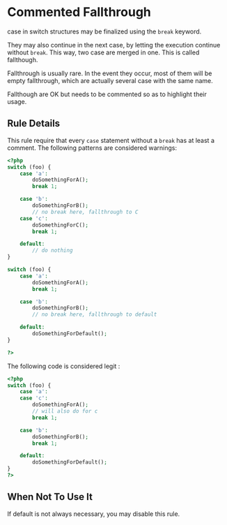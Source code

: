 <!-- Good Practices -->
# Commented Fallthrough

case in switch structures may be finalized using the `break` keyword. 

They may also continue in the next case, by letting the execution continue without `break`. This way, two case are merged in one. This is called fallthough.

Fallthrough is usually rare. In the event they occur, most of them will be empty fallthrough, which are actually several case with the same name. 

Fallthough are OK but needs to be commented so as to highlight their usage.

## Rule Details

This rule require that every `case` statement without a `break` has at least a comment. The following patterns are considered warnings:

```php
<?php
switch (foo) {
    case 'a':
        doSomethingForA();
        break 1;

    case 'b':
        doSomethingForB();
		// no break here, fallthrough to C
    case 'c':
        doSomethingForC();
        break 1;

    default:
        // do nothing
}

switch (foo) {
    case 'a':
        doSomethingForA();
        break 1;

    case 'b':
        doSomethingForB();
		// no break here, fallthrough to default

    default:
        doSomethingForDefault();
}

?>
```

The following code is considered legit : 

```php
<?php
switch (foo) {
    case 'a':
    case 'c':
        doSomethingForA();
        // will also do for c
        break 1;

    case 'b':
        doSomethingForB();
        break 1;

    default:
        doSomethingForDefault();
}
?>
```
<!--
### Options
-->
## When Not To Use It

If default is not always necessary, you may disable this rule.
